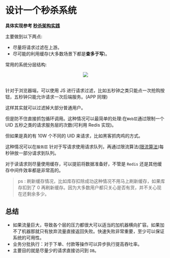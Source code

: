 # 设计一个秒杀系统

**具体实现参考 [秒杀架构实践](architecture-design/seconds-kill.md)**

主要做到以下两点:

- 尽量将请求过滤在上游。
- 尽可能的利用缓存(大多数场景下都是**查多于写**)。

常用的系统分层结构:

<div align="center">  <img src="https://ws4.sinaimg.cn/large/006tNc79ly1fmjw06nz2zj306f0fejrh.jpg" width=""/> </div><br>

针对于浏览器端，可以使用 JS 进行请求过滤，比如五秒钟之类只能点一次抢购按钮，五秒钟只能允许请求一次后端服务。(APP 同理)

这样其实就可以过滤掉大部分普通用户。

但是防不住直接抓包循环调用。这种情况可以最简单的处理:在`Web层`通过限制一个 UID 五秒之类的请求服务层的次数(可利用 Redis 实现)。

但如果是真的有 10W 个不同的 UID 来请求，比如黑客抓肉鸡的方式。

这种情况可以在`服务层` 针对于写请求使用请求队列，再通过限流算法([限流算法](https://github.com/crossoverJie/Java-Interview/blob/master/MD/Limiting.md))每秒钟放一部分请求到队列。

对于读请求则尽量使用缓存，可以提前将数据准备好，不管是 `Redis` 还是其他缓存中间件效率都是非常高的。

> ps : 刷新缓存情况，比如库存扣除成功这种情况不用马上刷新缓存，如果库存扣到了 0 再刷新缓存。因为大多数用户都只关心是否有货，并不关心现在还剩余多少。

## 总结

- 如果流量巨大，导致各个层的压力都很大可以适当的加机器横向扩容。如果加不了机器那就只有放弃流量直接返回失败。快速失败非常重要，至少可以保证系统的可用性。
- 业务分批执行：对于下单、付款等操作可以异步执行提高吞吐率。
- 主要目的就是尽量少的请求直接访问到 `DB`。
